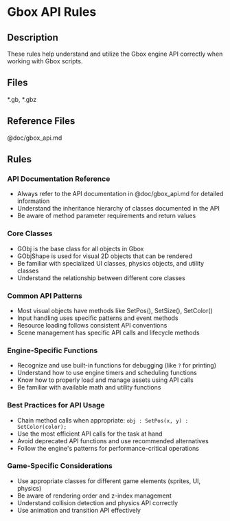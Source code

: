 # Gbox API Rules

## Description
These rules help understand and utilize the Gbox engine API correctly when working with Gbox scripts.

## Files
*.gb, *.gbz

## Reference Files
@doc/gbox_api.md

## Rules

### API Documentation Reference
- Always refer to the API documentation in @doc/gbox_api.md for detailed information
- Understand the inheritance hierarchy of classes documented in the API
- Be aware of method parameter requirements and return values

### Core Classes
- GObj is the base class for all objects in Gbox
- GObjShape is used for visual 2D objects that can be rendered
- Be familiar with specialized UI classes, physics objects, and utility classes
- Understand the relationship between different core classes

### Common API Patterns
- Most visual objects have methods like SetPos(), SetSize(), SetColor()
- Input handling uses specific patterns and event methods
- Resource loading follows consistent API conventions
- Scene management has specific API calls and lifecycle methods

### Engine-Specific Functions
- Recognize and use built-in functions for debugging (like `?` for printing)
- Understand how to use engine timers and scheduling functions
- Know how to properly load and manage assets using API calls
- Be familiar with available math and utility functions

### Best Practices for API Usage
- Chain method calls when appropriate: `obj : SetPos(x, y) : SetColor(color);`
- Use the most efficient API calls for the task at hand
- Avoid deprecated API functions and use recommended alternatives
- Follow the engine's patterns for performance-critical operations

### Game-Specific Considerations
- Use appropriate classes for different game elements (sprites, UI, physics)
- Be aware of rendering order and z-index management
- Understand collision detection and physics API correctly
- Use animation and transition API effectively 